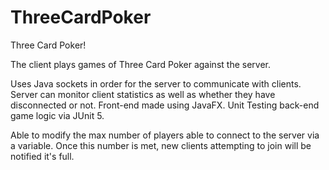 # ThreeCardPoker

Three Card Poker!

The client plays games of Three Card Poker against the server.

Uses Java sockets in order for the server to communicate with clients.
Server can monitor client statistics as well as whether they have disconnected or not.
Front-end made using JavaFX.
Unit Testing back-end game logic via JUnit 5.

Able to modify the max number of players able to connect to the server via a variable.
Once this number is met, new clients attempting to join will be notified it's full.
